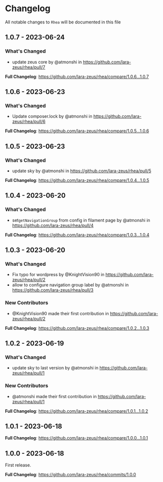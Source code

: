 # Changelog

All notable changes to `Rhea` will be documented in this file

## 1.0.7 - 2023-06-24

### What's Changed

- update zeus core by @atmonshi in https://github.com/lara-zeus/rhea/pull/7

**Full Changelog**: https://github.com/lara-zeus/rhea/compare/1.0.6...1.0.7

## 1.0.6 - 2023-06-23

### What's Changed

- Update composer.lock by @atmonshi in https://github.com/lara-zeus/rhea/pull/6

**Full Changelog**: https://github.com/lara-zeus/rhea/compare/1.0.5...1.0.6

## 1.0.5 - 2023-06-23

### What's Changed

- update sky by @atmonshi in https://github.com/lara-zeus/rhea/pull/5

**Full Changelog**: https://github.com/lara-zeus/rhea/compare/1.0.4...1.0.5

## 1.0.4 - 2023-06-20

### What's Changed

- set`getNavigationGroup` from config in filament page by @atmonshi in https://github.com/lara-zeus/rhea/pull/4

**Full Changelog**: https://github.com/lara-zeus/rhea/compare/1.0.3...1.0.4

## 1.0.3 - 2023-06-20

### What's Changed

- Fix typo for wordpress by @KnightVision90 in https://github.com/lara-zeus/rhea/pull/2
- allow to configure navigation group label by @atmonshi in https://github.com/lara-zeus/rhea/pull/3

### New Contributors

- @KnightVision90 made their first contribution in https://github.com/lara-zeus/rhea/pull/2

**Full Changelog**: https://github.com/lara-zeus/rhea/compare/1.0.2...1.0.3

## 1.0.2 - 2023-06-19

### What's Changed

- update sky to last version by @atmonshi in https://github.com/lara-zeus/rhea/pull/1

### New Contributors

- @atmonshi made their first contribution in https://github.com/lara-zeus/rhea/pull/1

**Full Changelog**: https://github.com/lara-zeus/rhea/compare/1.0.1...1.0.2

## 1.0.1 - 2023-06-18

**Full Changelog**: https://github.com/lara-zeus/rhea/compare/1.0.0...1.0.1

## 1.0.0 - 2023-06-18

First release.

**Full Changelog**: https://github.com/lara-zeus/rhea/commits/1.0.0
